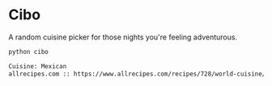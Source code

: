 # Cibo

A random cuisine picker for those nights you're feeling adventurous.

```sh
python cibo

Cuisine: Mexican
allrecipes.com :: https://www.allrecipes.com/recipes/728/world-cuisine/latin-american/mexican/
```